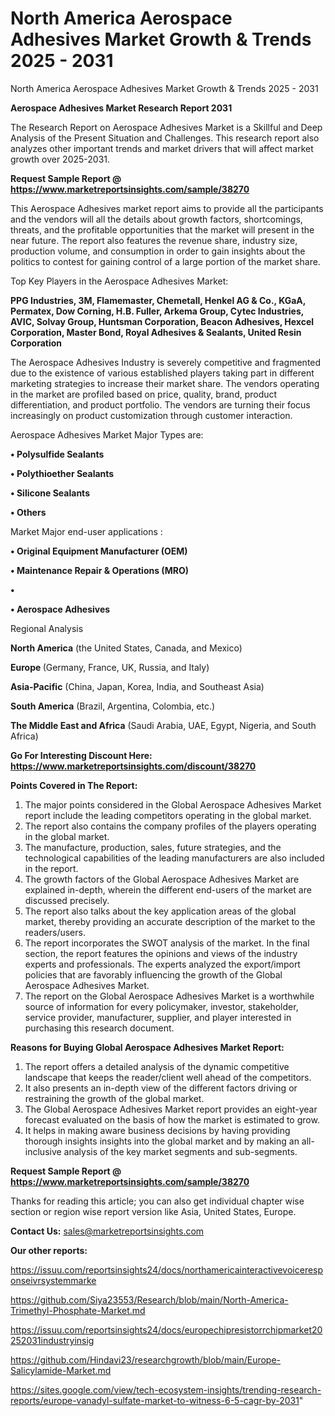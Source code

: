 # North America Aerospace Adhesives Market Growth & Trends 2025 - 2031
 North America Aerospace Adhesives Market Growth & Trends 2025 - 2031

<strong>Aerospace Adhesives Market Research Report 2031</strong>

The Research Report on Aerospace Adhesives Market is a Skillful and Deep Analysis of the Present Situation and Challenges. This research report also analyzes other important trends and market drivers that will affect market growth over 2025-2031.

<strong>Request Sample Report @ <a href=https://www.marketreportsinsights.com/sample/38270>https://www.marketreportsinsights.com/sample/38270</a></strong>

This Aerospace Adhesives market report aims to provide all the participants and the vendors will all the details about growth factors, shortcomings, threats, and the profitable opportunities that the market will present in the near future. The report also features the revenue share, industry size, production volume, and consumption in order to gain insights about the politics to contest for gaining control of a large portion of the market share.

Top Key Players in the Aerospace Adhesives Market:

<strong>PPG Industries, 3M, Flamemaster, Chemetall, Henkel AG & Co., KGaA, Permatex, Dow Corning, H.B. Fuller, Arkema Group, Cytec Industries, AVIC, Solvay Group, Huntsman Corporation, Beacon Adhesives, Hexcel Corporation, Master Bond, Royal Adhesives & Sealants, United Resin Corporation</strong>

The Aerospace Adhesives Industry is severely competitive and fragmented due to the existence of various established players taking part in different marketing strategies to increase their market share. The vendors operating in the market are profiled based on price, quality, brand, product differentiation, and product portfolio. The vendors are turning their focus increasingly on product customization through customer interaction.

Aerospace Adhesives Market Major Types are:

<strong>•  Polysulfide Sealants

•  Polythioether Sealants

•  Silicone Sealants

•  Others</strong>

Market Major end-user applications :

<strong>•  Original Equipment Manufacturer (OEM)

•  Maintenance Repair & Operations (MRO)

•  

•  Aerospace Adhesives</strong>

Regional Analysis

</u><strong><b>North America</b></strong> (the United States, Canada, and Mexico)

<strong><b>Europe </b></strong>(Germany, France, UK, Russia, and Italy)

<strong><b>Asia-Pacific</b></strong> (China, Japan, Korea, India, and Southeast Asia)

<strong><b>South America</b></strong> (Brazil, Argentina, Colombia, etc.)

<strong><b>The Middle East and Africa</b></strong> (Saudi Arabia, UAE, Egypt, Nigeria, and South Africa)

<strong>Go For Interesting Discount Here: <a href=https://www.marketreportsinsights.com/discount/38270>https://www.marketreportsinsights.com/discount/38270</a></strong>

<strong>Points Covered in The Report:</strong>
<ol>
  <li>The major points considered in the Global Aerospace Adhesives Market report include the leading competitors operating in the global market.</li>
  <li>The report also contains the company profiles of the players operating in the global market.</li>
  <li>The manufacture, production, sales, future strategies, and the technological capabilities of the leading manufacturers are also included in the report.</li>
  <li>The growth factors of the Global Aerospace Adhesives Market are explained in-depth, wherein the different end-users of the market are discussed precisely.</li>
  <li>The report also talks about the key application areas of the global market, thereby providing an accurate description of the market to the readers/users.</li>
  <li>The report incorporates the SWOT analysis of the market. In the final section, the report features the opinions and views of the industry experts and professionals. The experts analyzed the export/import policies that are favorably influencing the growth of the Global Aerospace Adhesives Market.</li>
  <li>The report on the Global Aerospace Adhesives Market is a worthwhile source of information for every policymaker, investor, stakeholder, service provider, manufacturer, supplier, and player interested in purchasing this research document.</li>
</ol>
<strong>Reasons for Buying Global Aerospace Adhesives Market Report:</strong>

<ol>
  <li>The report offers a detailed analysis of the dynamic competitive landscape that keeps the reader/client well ahead of the competitors.</li>
  <li>It also presents an in-depth view of the different factors driving or restraining the growth of the global market.</li>
  <li>The Global Aerospace Adhesives Market report provides an eight-year forecast evaluated on the basis of how the market is estimated to grow.</li>
  <li>It helps in making aware business decisions by having providing thorough insights insights into the global market and by making an all-inclusive analysis of the key market segments and sub-segments.</li>
</ol>
<strong>Request Sample Report @ <a href=https://www.marketreportsinsights.com/sample/38270>https://www.marketreportsinsights.com/sample/38270</a></strong>


Thanks for reading this article; you can also get individual chapter wise section or region wise report version like Asia, United States, Europe.

<strong>Contact Us:</strong>
sales@marketreportsinsights.com

<strong>Our other reports:</strong>

<a href=https://issuu.com/reportsinsights24/docs/northamericainteractivevoiceresponseivrsystemmarke>https://issuu.com/reportsinsights24/docs/northamericainteractivevoiceresponseivrsystemmarke</a>

<a href=https://github.com/Siya23553/Research/blob/main/North-America-Trimethyl-Phosphate-Market.md>https://github.com/Siya23553/Research/blob/main/North-America-Trimethyl-Phosphate-Market.md</a>

<a href=https://issuu.com/reportsinsights24/docs/europechipresistorrchipmarket20252031industryinsig>https://issuu.com/reportsinsights24/docs/europechipresistorrchipmarket20252031industryinsig</a>

<a href=https://github.com/Hindavi23/researchgrowth/blob/main/Europe-Salicylamide-Market.md>https://github.com/Hindavi23/researchgrowth/blob/main/Europe-Salicylamide-Market.md</a>

<a href=https://sites.google.com/view/tech-ecosystem-insights/trending-research-reports/europe-vanadyl-sulfate-market-to-witness-6-5-cagr-by-2031>https://sites.google.com/view/tech-ecosystem-insights/trending-research-reports/europe-vanadyl-sulfate-market-to-witness-6-5-cagr-by-2031</a>"
